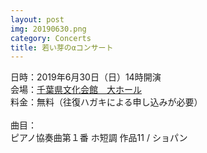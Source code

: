 ```yaml
---
layout: post
img: 20190630.png
category: Concerts
title: 若い芽のαコンサート
---
```

日時：2019年6月30日（日）14時開演<br>
会場：<a href="http://www.cbs.or.jp/chiba/facility/map.html">千葉県文化会館　大ホール</a> <br>
料金：無料（往復ハガキによる申し込みが必要）<br>
<br>
曲目： <br>
ピアノ協奏曲第１番 ホ短調 作品11 / ショパン
<br>
